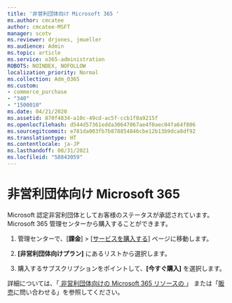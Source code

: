 ```yaml
---
title: '非営利団体向け Microsoft 365 '
ms.author: cmcatee
author: cmcatee-MSFT
manager: scotv
ms.reviewer: drjones, jmueller
ms.audience: Admin
ms.topic: article
ms.service: o365-administration
ROBOTS: NOINDEX, NOFOLLOW
localization_priority: Normal
ms.collection: Adm_O365
ms.custom:
- commerce_purchase
- "340"
- "1500010"
ms.date: 04/21/2020
ms.assetid: 870f4834-a10c-49cd-ac5f-ccb1f0a9215f
ms.openlocfilehash: d544d57361edda30647067ae4f0aec04fa64f806
ms.sourcegitcommit: e781da003fb7b878854846cbe12b13b9dca8df92
ms.translationtype: HT
ms.contentlocale: ja-JP
ms.lasthandoff: 08/31/2021
ms.locfileid: "58843059"
---
```

# <a name="microsoft-365-for-nonprofits---approved"></a>非営利団体向け Microsoft 365

Microsoft 認定非営利団体としてお客様のステータスが承認されています。 Microsoft 365 管理センターから購入することができます。

1. 管理センターで、[**課金**] \> [[サービスを購入する](https://go.microsoft.com/fwlink/p/?linkid=868433)] ページに移動します。

2. **[非営利団体向けプラン]** にあるリストから選択します。

3. 購入するサブスクリプションをポイントして、**[今すぐ購入]** を選択します。

詳細については、「[ 非営利団体向けの Microsoft 365 リソースの ](https://www.microsoft.com/nonprofits/microsoft-365)」 または「[販売](https://www.microsoft.com/nonprofits/contact-us)に問い合わせる」を参照してください。
